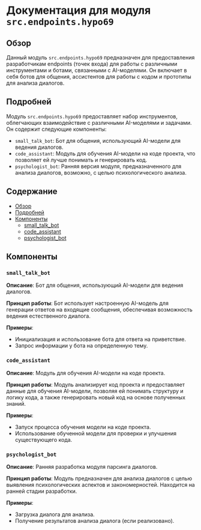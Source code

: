 # Документация для модуля `src.endpoints.hypo69`

## Обзор

Данный модуль `src.endpoints.hypo69` предназначен для предоставления разработчикам endpoints (точек входа) для работы с различными инструментами и ботами, связанными с AI-моделями. Он включает в себя ботов для общения, ассистентов для работы с кодом и прототипы для анализа диалогов.

## Подробней

Модуль `src.endpoints.hypo69` предоставляет набор инструментов, облегчающих взаимодействие с различными AI-моделями и задачами. Он содержит следующие компоненты:

- `small_talk_bot`: Бот для общения, использующий AI-модели для ведения диалогов.
- `code_assistant`: Модуль для обучения AI-модели на коде проекта, что позволяет ей лучше понимать и генерировать код.
- `psychologist_bot`: Ранняя версия модуля, предназначенного для анализа диалогов, возможно, с целью психологического анализа.

## Содержание

- [Обзор](#обзор)
- [Подробней](#подробней)
- [Компоненты](#компоненты)
    - [small_talk_bot](#small_talk_bot)
    - [code_assistant](#code_assistant)
    - [psychologist_bot](#psychologist_bot)

## Компоненты

### `small_talk_bot`

**Описание**: Бот для общения, использующий AI-модели для ведения диалогов.

**Принцип работы**: Бот использует настроенную AI-модель для генерации ответов на входящие сообщения, обеспечивая возможность ведения естественного диалога.

**Примеры**:

- Инициализация и использование бота для ответа на приветствие.
- Запрос информации у бота на определенную тему.

### `code_assistant`

**Описание**: Модуль для обучения AI-модели на коде проекта.

**Принцип работы**: Модуль анализирует код проекта и предоставляет данные для обучения AI-модели, позволяя ей понимать структуру и логику кода, а также генерировать новый код на основе полученных знаний.

**Примеры**:

- Запуск процесса обучения модели на коде проекта.
- Использование обученной модели для проверки и улучшения существующего кода.

### `psychologist_bot`

**Описание**: Ранняя разработка модуля парсинга диалогов.

**Принцип работы**: Модуль предназначен для анализа диалогов с целью выявления психологических аспектов и закономерностей. Находится на ранней стадии разработки.

**Примеры**:

- Загрузка диалога для анализа.
- Получение результатов анализа диалога (если реализовано).